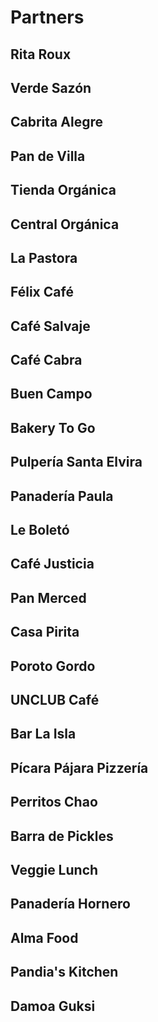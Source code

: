 # Partners

## Rita Roux

## Verde Sazón

## Cabrita Alegre

## Pan de Villa

## Tienda Orgánica

## Central Orgánica

## La Pastora

## Félix Café

## Café Salvaje

## Café Cabra

## Buen Campo

## Bakery To Go

## Pulpería Santa Elvira

## Panadería Paula

## Le Boletó

## Café Justicia

## Pan Merced

## Casa Pirita

## Poroto Gordo

## UNCLUB Café

## Bar La Isla

## Pícara Pájara Pizzería

## Perritos Chao

## Barra de Pickles

## Veggie Lunch

## Panadería Hornero

## Alma Food

## Pandia's Kitchen

## Damoa Guksi
